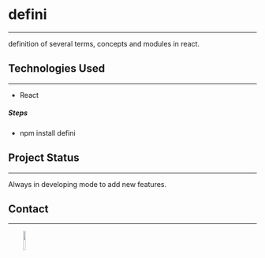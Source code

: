 <h1>defini</h1>
<hr><p>definition of several terms, concepts and modules in react.</p><h2>Technologies Used</h2>
<hr><ul>
<li>React</li>
</ul><h5>Steps</h5><ul>
<li>npm install defini</li>
</ul><h2>Project Status</h2>
<hr><p>Always in developing mode to add new features.</p><h2>Contact</h2>
<hr><p><span style="margin-right: 30px;"></span><a href="https://github.com/Shifafarin/definition/"><img target="_blank" src="https://cdn.jsdelivr.net/gh/devicons/devicon/icons/github/github-original.svg" style="width: 10%;"></a></p>